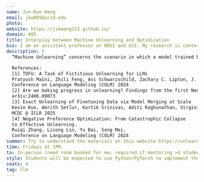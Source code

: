 ```yaml
---
name: Jun-Kun Wang
email: jkw005@ucsd.edu
photo: 
website: https://jimwang123.github.io/
domain: A05
title: Interplay between Machine Unlearning and Optimization
bio: I am an assistant professor at HDSI and ECE. My research is centered around optimization and its connections with statistics and machine learning.
description: |
  “Machine Unlearning” concerns the scenario in which a model trained by an algorithm on a dataset is updated to respond to a request to "delete" certain sample points used in its training. The motivation arises due to the recent success of Large Language Models (LLMs) and other foundation models that are potentially trained on large corpora of data, some of which might contain copyrighted data points. Developing methods to tackle this problem has become an urgent need, partially due to recent regulations such as the EU's *Right to be Forgotten*. In this project, we will first review related works, e.g., [1]-[4]. We will then consider developing our own methods. Students working on this project will be required to implement and conduct comprehensive experiments to test the proposed methods using Python/PyTorch.

  References:
  [1] TOFU: A Task of Fictitious Unlearning for LLMs
  Pratyush Maini, Zhili Feng, Avi Schwarzschild, Zachary C. Lipton, J. Zico Kolter.
  Conference on Language Modeling (COLM) 2024
  [2] Are we making progress in unlearning? Findings from the first NeurIPS unlearning competition. Triantafillou et al.
  arXiv:2406.09073
  [3] Exact Unlearning of Finetuning Data via Model Merging at Scale
  Kevin Kuo, Amrith Setlur, Kartik Srinivas, Aditi Raghunathan, Virginia Smith.
  MCDC @ ICLR 2025
  [4] Negative Preference Optimization: From Catastrophic Collapse
  to Effective Unlearning.
  Ruiqi Zhang. Licong Lin, Yu Bai, Song Mei.
  Conference on Language Modeling (COLM) 2024
summer: Try to understand the materials on this website https://unlearning-challenge.github.io/. We will test our algorithms by following the experimental setup and the datasets detailed on this site.  
time: Fridays at 1PM. 
ta: In-person (need room booked for me; required if mentoring >4 students in-person)
style: Students will be expected to use Python/PyTorch to implement their algorithms (and should be able to code).
seats: 4
tag: llm
---
```

